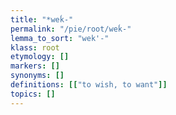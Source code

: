 ```yaml
---
title: "*weḱ-"
permalink: "/pie/root/weḱ-"
lemma_to_sort: "wek'-"
klass: root
etymology: []
markers: []
synonyms: []
definitions: [["to wish, to want"]]
topics: []
---
```

